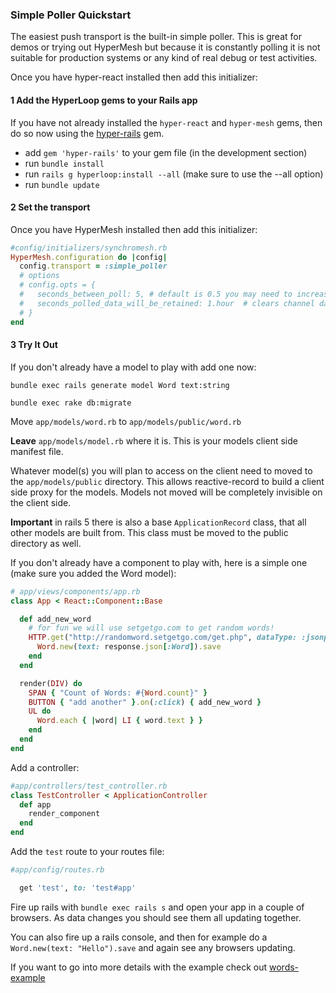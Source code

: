 ### Simple Poller Quickstart

The easiest push transport is the built-in simple poller.  This is great for demos or trying out HyperMesh but because it is constantly polling it is not suitable for production systems or any kind of real debug or test activities.

Once you have hyper-react installed then add this initializer:

#### 1 Add the HyperLoop gems to your Rails app

If you have not already installed the `hyper-react` and `hyper-mesh` gems, then do so now using the [hyper-rails](https://github.com/ruby-hyperloop/hyper-rails) gem.

- add `gem 'hyper-rails'` to your gem file (in the development section)
- run `bundle install`
- run `rails g hyperloop:install --all` (make sure to use the --all option)
- run `bundle update`

#### 2 Set the transport

Once you have HyperMesh installed then add this initializer:
```ruby
#config/initializers/synchromesh.rb
HyperMesh.configuration do |config|
  config.transport = :simple_poller
  # options
  # config.opts = {
  #   seconds_between_poll: 5, # default is 0.5 you may need to increase if testing with Selenium
  #   seconds_polled_data_will_be_retained: 1.hour  # clears channel data after this time, default is 5 minutes
  # }
end
```

#### 3 Try It Out  

If you don't already have a model to play with add one now:

`bundle exec rails generate model Word text:string`

`bundle exec rake db:migrate`

Move `app/models/word.rb` to `app/models/public/word.rb`

**Leave** `app/models/model.rb` where it is.  This is your models client side manifest file.

Whatever model(s) you will plan to access on the client need to moved to the `app/models/public` directory.  This allows reactive-record to build a client side proxy for the models.  Models not moved will be completely invisible on the client side.

**Important** in rails 5 there is also a base `ApplicationRecord` class, that all other models are built from.  This class must be moved to the public directory as well.

If you don't already have a component to play with,  here is a simple one (make sure you added the Word model):

```ruby
# app/views/components/app.rb
class App < React::Component::Base

  def add_new_word
    # for fun we will use setgetgo.com to get random words!
    HTTP.get("http://randomword.setgetgo.com/get.php", dataType: :jsonp) do |response|
      Word.new(text: response.json[:Word]).save
    end
  end

  render(DIV) do
    SPAN { "Count of Words: #{Word.count}" }
    BUTTON { "add another" }.on(:click) { add_new_word }
    UL do
      Word.each { |word| LI { word.text } }
    end
  end
end
```

Add a controller:

```ruby
#app/controllers/test_controller.rb
class TestController < ApplicationController
  def app
    render_component
  end
end
```

Add the `test` route to your routes file:

```ruby
#app/config/routes.rb

  get 'test', to: 'test#app'

```

Fire up rails with `bundle exec rails s` and open your app in a couple of browsers.  As data changes you should see them all updating together.

You can also fire up a rails console, and then for example do a `Word.new(text: "Hello").save` and again see any browsers updating.

If you want to go into more details with the example check out [words-example](/docs/words-example.md)
